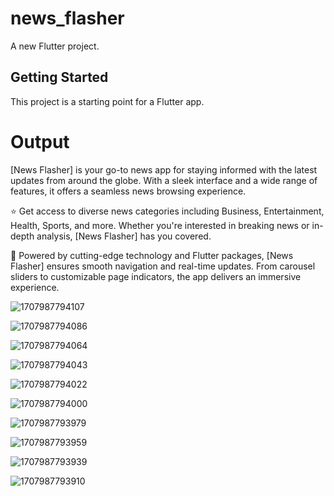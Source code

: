 # news_flasher

A new Flutter project.

## Getting Started

This project is a starting point for a Flutter app.
# Output 

 [News Flasher] is your go-to news app for staying informed with the latest updates from around the globe. With a sleek interface and a wide range of features, it offers a seamless news browsing experience.

⭐️ Get access to diverse news categories including Business, Entertainment, Health, Sports, and more. Whether you're interested in breaking news or in-depth analysis, [News Flasher] has you covered.

🚀 Powered by cutting-edge technology and Flutter packages, [News Flasher] ensures smooth navigation and real-time updates. From carousel sliders to customizable page indicators, the app delivers an immersive experience.


![1707987794107](https://github.com/Shubham212003/News_Flasher/assets/125812919/994fecd4-8231-4d75-aa7f-ba209da12780)


![1707987794086](https://github.com/Shubham212003/News_Flasher/assets/125812919/da3e316e-e81a-4d06-a5c5-373e94508c44)


![1707987794064](https://github.com/Shubham212003/News_Flasher/assets/125812919/afaae483-92fc-4b64-9ffb-10c3dcc562ae)


![1707987794043](https://github.com/Shubham212003/News_Flasher/assets/125812919/297191bf-8ea7-4908-8b8c-4145eba4104b)


![1707987794022](https://github.com/Shubham212003/News_Flasher/assets/125812919/96ff21b6-67e4-4fe3-b4d2-4e2249e2c0eb)


![1707987794000](https://github.com/Shubham212003/News_Flasher/assets/125812919/91a5af17-ab09-4bcc-a8bd-b3f5342197c0)


![1707987793979](https://github.com/Shubham212003/News_Flasher/assets/125812919/6dfa8462-614c-4811-a984-79f495c981ce)


![1707987793959](https://github.com/Shubham212003/News_Flasher/assets/125812919/83721023-5211-4910-8789-52895e4b9293)


![1707987793939](https://github.com/Shubham212003/News_Flasher/assets/125812919/c2e04556-8f8a-4d5d-9ae8-c2450bb4e3f0)


![1707987793910](https://github.com/Shubham212003/News_Flasher/assets/125812919/a41b6217-d63a-4005-89b9-bab5cb8d3d13)



